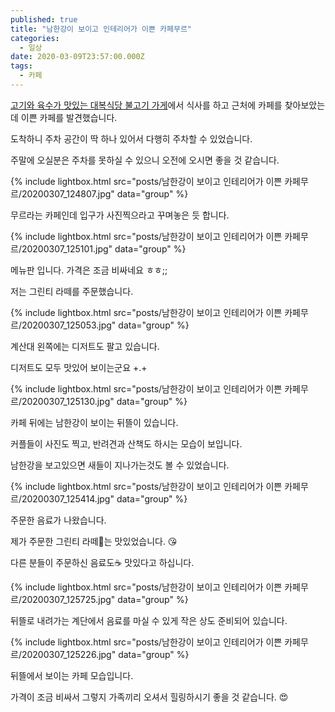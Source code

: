 ```yaml
---
published: true
title: "남한강이 보이고 인테리어가 이쁜 카페무르"
categories:
  - 일상
date: 2020-03-09T23:57:00.000Z
tags:
  - 카페
---
```


[고기와 육수가 맛있는 대복식당 불고기 가게]에서 식사를 하고 근처에 카페를 찾아보았는데 이쁜 카페를 발견했습니다.

도착하니 주차 공간이 딱 하나 있어서 다행히 주차할 수 있었습니다.

주말에 오실분은 주차를 못하실 수 있으니 오전에 오시면 좋을 것 같습니다.

{% include lightbox.html src="posts/남한강이 보이고 인테리어가 이쁜 카페무르/20200307_124807.jpg" data="group" %}

무르라는 카페인데 입구가 사진찍으라고 꾸며놓은 듯 합니다.

{% include lightbox.html src="posts/남한강이 보이고 인테리어가 이쁜 카페무르/20200307_125101.jpg" data="group" %}

메뉴판 입니다. 가격은 조금 비싸네요 ㅎㅎ;;

저는 그린티 라떼를 주문했습니다.

{% include lightbox.html src="posts/남한강이 보이고 인테리어가 이쁜 카페무르/20200307_125053.jpg" data="group" %}

계산대 왼쪽에는 디저트도 팔고 있습니다.

디저트도 모두 맛있어 보이는군요 +.+

{% include lightbox.html src="posts/남한강이 보이고 인테리어가 이쁜 카페무르/20200307_125130.jpg" data="group" %}

카페 뒤에는 남한강이 보이는 뒤뜰이 있습니다.

커플들이 사진도 찍고, 반려견과 산책도 하시는 모습이 보입니다.

남한강을 보고있으면 새들이 지나가는것도 볼 수 있었습니다.

{% include lightbox.html src="posts/남한강이 보이고 인테리어가 이쁜 카페무르/20200307_125414.jpg" data="group" %}

주문한 음료가 나왔습니다.

제가 주문한 그린티 라떼🍵는 맛있었습니다. 😘

다른 분들이 주문하신 음료도☕ 맛있다고 하십니다.

{% include lightbox.html src="posts/남한강이 보이고 인테리어가 이쁜 카페무르/20200307_125725.jpg" data="group" %}

뒤뜰로 내려가는 계단에서 음료를 마실 수 있게 작은 상도 준비되어 있습니다.

{% include lightbox.html src="posts/남한강이 보이고 인테리어가 이쁜 카페무르/20200307_125226.jpg" data="group" %}

뒤뜰에서 보이는 카페 모습입니다.

가격이 조금 비싸서 그렇지 가족끼리 오셔서 힐링하시기 좋을 것 같습니다. 😍

[고기와 육수가 맛있는 대복식당 불고기 가게]: <https://webgori.github.io/%EC%9D%BC%EC%83%81/2020/03/08/%EB%8C%80%EB%B3%B5%EC%8B%9D%EB%8B%B9-%EB%B6%88%EA%B3%A0%EA%B8%B0-%EA%B0%80%EA%B2%8C.html>